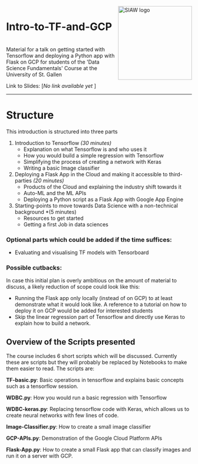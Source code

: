 <img src="https://siaw.unisg.ch/-/media/538460c65a8e4a018d00ee8b97bf8709.jpg" alt="SIAW logo" width="200" align="right">

# Intro-to-TF-and-GCP

<br>
Material for a talk on getting started with Tensorflow and deploying a Python app with Flask on GCP for students of the 'Data Science Fundamentals' Course at the University of St. Gallen

Link to Slides: [*No link available yet* ]

--- 

# Structure

This introduction is structured into three parts

1. Introduction to Tensorflow *(30 minutes)*
	* Explanation on what Tensorflow is and who uses it
	* How you would build a simple regression with Tensorflow
	* Simplifying the process of creating a network with Keras
	* Writing a basic Image classifier 
2. Deploying a Flask App in the Cloud and making it accessible to third-parties *(20 minutes)*
	* Products of the Cloud and explaining the industry shift towards it
	* Auto-ML and the ML APIs
	* Deploying a Python script as a Flask App with Google App Engine
3. Starting-points to move towards Data Science with a non-technical background *(5 minutes)
	* Resources to get started
	* Getting a first Job in data sciences

	
### Optional parts which could be added if the time suffices:
* Evaluating and visualising TF models with Tensorboard

### Possible cutbacks:
In case this initial plan is overly ambitious on the amount of material to discuss, a likely reduction of scope could look like this:

* Running the Flask app only locally (instead of on GCP) to at least demonstrate what it would look like. A reference to a tutorial on how to deploy it on GCP would be added for interested students
* Skip the linear regression part of Tensorflow and directly use Keras to explain how to build a network.



## Overview of the Scripts presented

The course includes 6 short scripts which will be discussed. Currently these are scripts but they will probably be replaced by Notebooks to make them easier to read. The scripts are:

**TF-basic.py**: Basic operations in tensorflow and explains basic concepts such as a tensorflow session.

**WDBC.py**: How you would run a basic regression with Tensorflow

**WDBC-keras.py**: Replacing tensorflow code with Keras, which allows us to create neural networks with few lines of code.

**Image-Classifier.py**: How to create a small image classifier

**GCP-APIs.py**: Demonstration of the Google Cloud Platform APIs

**Flask-App.py**:  How to create a small Flask app that can classify images and run it on a server with GCP. 

<br>














